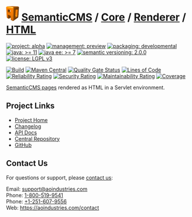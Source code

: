 # [<img src="ao-logo.png" alt="AO Logo" width="35" height="40">](https://github.com/ao-apps) [SemanticCMS](https://github.com/ao-apps/semanticcms) / [Core](https://github.com/ao-apps/semanticcms-core) / [Renderer](https://github.com/ao-apps/semanticcms-core-renderer) / [HTML](https://github.com/ao-apps/semanticcms-core-renderer-html)

[![project: alpha](https://semanticcms.com/ao-badges/project-alpha.svg)](https://aoindustries.com/life-cycle#project-alpha)
[![management: preview](https://semanticcms.com/ao-badges/management-preview.svg)](https://aoindustries.com/life-cycle#management-preview)
[![packaging: developmental](https://semanticcms.com/ao-badges/packaging-developmental.svg)](https://aoindustries.com/life-cycle#packaging-developmental)  
[![java: &gt;= 11](https://semanticcms.com/ao-badges/java-11.svg)](https://docs.oracle.com/en/java/javase/11/)
[![java ee: &gt;= 7](https://semanticcms.com/ao-badges/javaee-7.svg)](https://docs.oracle.com/javaee/7/)
[![semantic versioning: 2.0.0](https://semanticcms.com/ao-badges/semver-2.0.0.svg)](https://semver.org/spec/v2.0.0.html)
[![license: LGPL v3](https://semanticcms.com/ao-badges/license-lgpl-3.0.svg)](https://www.gnu.org/licenses/lgpl-3.0)

[![Build](https://github.com/ao-apps/semanticcms-core-renderer-html/workflows/Build/badge.svg?branch=master)](https://github.com/ao-apps/semanticcms-core-renderer-html/actions?query=workflow%3ABuild)
[![Maven Central](https://maven-badges.herokuapp.com/maven-central/com.semanticcms/semanticcms-core-renderer-html/badge.svg)](https://maven-badges.herokuapp.com/maven-central/com.semanticcms/semanticcms-core-renderer-html)
[![Quality Gate Status](https://sonarcloud.io/api/project_badges/measure?branch=master&project=com.semanticcms%3Asemanticcms-core-renderer-html&metric=alert_status)](https://sonarcloud.io/dashboard?branch=master&id=com.semanticcms%3Asemanticcms-core-renderer-html)
[![Lines of Code](https://sonarcloud.io/api/project_badges/measure?branch=master&project=com.semanticcms%3Asemanticcms-core-renderer-html&metric=ncloc)](https://sonarcloud.io/component_measures?branch=master&id=com.semanticcms%3Asemanticcms-core-renderer-html&metric=ncloc)  
[![Reliability Rating](https://sonarcloud.io/api/project_badges/measure?branch=master&project=com.semanticcms%3Asemanticcms-core-renderer-html&metric=reliability_rating)](https://sonarcloud.io/component_measures?branch=master&id=com.semanticcms%3Asemanticcms-core-renderer-html&metric=Reliability)
[![Security Rating](https://sonarcloud.io/api/project_badges/measure?branch=master&project=com.semanticcms%3Asemanticcms-core-renderer-html&metric=security_rating)](https://sonarcloud.io/component_measures?branch=master&id=com.semanticcms%3Asemanticcms-core-renderer-html&metric=Security)
[![Maintainability Rating](https://sonarcloud.io/api/project_badges/measure?branch=master&project=com.semanticcms%3Asemanticcms-core-renderer-html&metric=sqale_rating)](https://sonarcloud.io/component_measures?branch=master&id=com.semanticcms%3Asemanticcms-core-renderer-html&metric=Maintainability)
[![Coverage](https://sonarcloud.io/api/project_badges/measure?branch=master&project=com.semanticcms%3Asemanticcms-core-renderer-html&metric=coverage)](https://sonarcloud.io/component_measures?branch=master&id=com.semanticcms%3Asemanticcms-core-renderer-html&metric=Coverage)

[SemanticCMS pages](https://github.com/ao-apps/semanticcms-core-pages) rendered as HTML in a Servlet environment.

## Project Links
* [Project Home](https://semanticcms.com/core/renderer/html/)
* [Changelog](https://semanticcms.com/core/renderer/html/changelog)
* [API Docs](https://semanticcms.com/core/renderer/html/apidocs/)
* [Central Repository](https://central.sonatype.com/artifact/com.semanticcms/semanticcms-core-renderer-html)
* [GitHub](https://github.com/ao-apps/semanticcms-core-renderer-html)

## Contact Us
For questions or support, please [contact us](https://aoindustries.com/contact):

Email: [support@aoindustries.com](mailto:support@aoindustries.com)  
Phone: [1-800-519-9541](tel:1-800-519-9541)  
Phone: [+1-251-607-9556](tel:+1-251-607-9556)  
Web: https://aoindustries.com/contact

